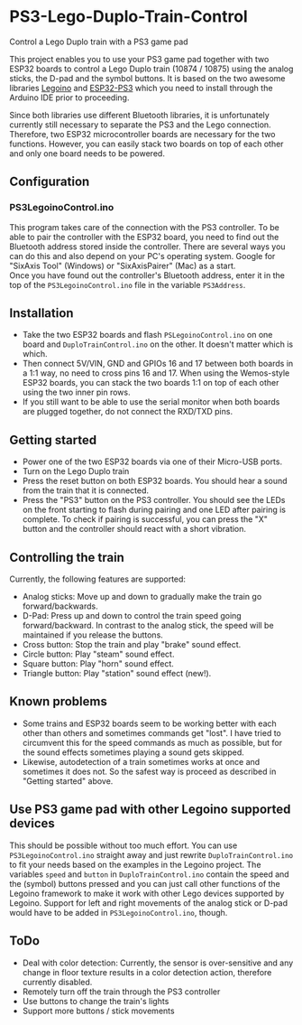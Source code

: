 # PS3-Lego-Duplo-Train-Control
Control a Lego Duplo train with a PS3 game pad

This project enables you to use your PS3 game pad together with two ESP32 boards to control a Lego Duplo train (10874 / 10875) using the analog sticks, the D-pad and the symbol buttons. It is based on the two awesome libraries [Legoino](https://github.com/corneliusmunz/legoino) and [ESP32-PS3](https://github.com/jvpernis/esp32-ps3) which you need to install through the Arduino IDE prior to proceeding.  
  
Since both libraries use different Bluetooth libraries, it is unfortunately currently still necessary to separate the PS3 and the Lego connection. Therefore, two ESP32 microcontroller boards are necessary for the two functions. However, you can easily stack two boards on top of each other and only one board needs to be powered.

## Configuration

### PS3LegoinoControl.ino
This program takes care of the connection with the PS3 controller. To be able to pair the controller with the ESP32 board, you need to find out the Bluetooth address stored inside the controller. There are several ways you can do this and also depend on your PC's operating system. Google for "SixAxis Tool" (Windows) or "SixAxisPairer" (Mac) as a start.  
Once you have found out the controller's Bluetooth address, enter it in the top of the `PS3LegoinoControl.ino` file in the variable `PS3Address`.

## Installation
* Take the two ESP32 boards and flash `PSLegoinoControl.ino` on one board and `DuploTrainControl.ino` on the other. It doesn't matter which is which. 
* Then connect 5V/VIN, GND and GPIOs 16 and 17 between both boards in a 1:1 way, no need to cross pins 16 and 17. When using the Wemos-style ESP32 boards, you can stack the two boards 1:1 on top of each other using the two inner pin rows. 
* If you still want to be able to use the serial monitor when both boards are plugged together, do not connect the RXD/TXD pins.

## Getting started
* Power one of the two ESP32 boards via one of their Micro-USB ports.
* Turn on the Lego Duplo train
* Press the reset button on both ESP32 boards. You should hear a sound from the train that it is connected.
* Press the "PS3" button on the PS3 controller. You should see the LEDs on the front starting to flash during pairing and one LED after pairing is complete. To check if pairing is successful, you can press the "X" button and the controller should react with a short vibration.

## Controlling the train
Currently, the following features are supported:
* Analog sticks: Move up and down to gradually make the train go forward/backwards.
* D-Pad: Press up and down to control the train speed going forward/backward. In contrast to the analog stick, the speed will be maintained if you release the buttons.
* Cross button: Stop the train and play "brake" sound effect.
* Circle button: Play "steam" sound effect.
* Square button: Play "horn" sound effect.
* Triangle button: Play "station" sound effect (new!).

## Known problems
* Some trains and ESP32 boards seem to be working better with each other than others and sometimes commands get "lost". I have tried to circumvent this for the speed commands as much as possible, but for the sound effects sometimes playing a sound gets skipped.
* Likewise, autodetection of a train sometimes works at once and sometimes it does not. So the safest way is proceed as described in "Getting started" above.

## Use PS3 game pad with other Legoino supported devices
This should be possible without too much effort. You can use `PS3LegoinoControl.ino` straight away and just rewrite `DuploTrainControl.ino` to fit your needs based on the examples in the Legoino project. The variables `speed` and `button` in `DuploTrainControl.ino` contain the speed and the (symbol) buttons pressed and you can just call other functions of the Legoino framework to make it work with other Lego devices supported by Legoino. Support for left and right movements of the analog stick or D-pad would have to be added in `PS3LegoinoControl.ino`, though.

## ToDo
* Deal with color detection: Currently, the sensor is over-sensitive and any change in floor texture results in a color detection action, therefore currently disabled.
* Remotely turn off the train through the PS3 controller
* Use buttons to change the train's lights
* Support more buttons / stick movements

